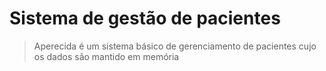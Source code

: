 # Sistema de gestão de pacientes
> Aperecida é um sistema básico de gerenciamento de pacientes cujo os dados são mantido em memória 
